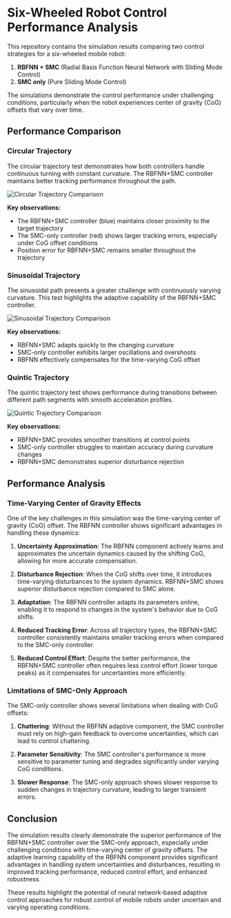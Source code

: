 # Six-Wheeled Robot Control Performance Analysis

This repository contains the simulation results comparing two control strategies for a six-wheeled mobile robot: 
1. **RBFNN + SMC** (Radial Basis Function Neural Network with Sliding Mode Control)
2. **SMC only** (Pure Sliding Mode Control)

The simulations demonstrate the control performance under challenging conditions, particularly when the robot experiences center of gravity (CoG) offsets that vary over time.

## Performance Comparison

### Circular Trajectory

The circular trajectory test demonstrates how both controllers handle continuous turning with constant curvature. The RBFNN+SMC controller maintains better tracking performance throughout the path.

![Circular Trajectory Comparison](gif/circular_trajectory.gif)

**Key observations:**
- The RBFNN+SMC controller (blue) maintains closer proximity to the target trajectory
- The SMC-only controller (red) shows larger tracking errors, especially under CoG offset conditions
- Position error for RBFNN+SMC remains smaller throughout the trajectory

### Sinusoidal Trajectory

The sinusoidal path presents a greater challenge with continuously varying curvature. This test highlights the adaptive capability of the RBFNN+SMC controller.

![Sinusoidal Trajectory Comparison](gif/sinusoidal_trajectory.gif)

**Key observations:**
- RBFNN+SMC adapts quickly to the changing curvature
- SMC-only controller exhibits larger oscillations and overshoots
- RBFNN effectively compensates for the time-varying CoG offset

### Quintic Trajectory

The quintic trajectory test shows performance during transitions between different path segments with smooth acceleration profiles.

![Quintic Trajectory Comparison](gif/quintic_trajectory.gif)

**Key observations:**
- RBFNN+SMC provides smoother transitions at control points
- SMC-only controller struggles to maintain accuracy during curvature changes
- RBFNN+SMC demonstrates superior disturbance rejection

## Performance Analysis

### Time-Varying Center of Gravity Effects

One of the key challenges in this simulation was the time-varying center of gravity (CoG) offset. The RBFNN controller shows significant advantages in handling these dynamics:

1. **Uncertainty Approximation**: The RBFNN component actively learns and approximates the uncertain dynamics caused by the shifting CoG, allowing for more accurate compensation.

2. **Disturbance Rejection**: When the CoG shifts over time, it introduces time-varying disturbances to the system dynamics. RBFNN+SMC shows superior disturbance rejection compared to SMC alone.

3. **Adaptation**: The RBFNN controller adapts its parameters online, enabling it to respond to changes in the system's behavior due to CoG shifts.

4. **Reduced Tracking Error**: Across all trajectory types, the RBFNN+SMC controller consistently maintains smaller tracking errors when compared to the SMC-only controller.

5. **Reduced Control Effort**: Despite the better performance, the RBFNN+SMC controller often requires less control effort (lower torque peaks) as it compensates for uncertainties more efficiently.

### Limitations of SMC-Only Approach

The SMC-only controller shows several limitations when dealing with CoG offsets:

1. **Chattering**: Without the RBFNN adaptive component, the SMC controller must rely on high-gain feedback to overcome uncertainties, which can lead to control chattering.

2. **Parameter Sensitivity**: The SMC controller's performance is more sensitive to parameter tuning and degrades significantly under varying CoG conditions.

3. **Slower Response**: The SMC-only approach shows slower response to sudden changes in trajectory curvature, leading to larger transient errors.

## Conclusion

The simulation results clearly demonstrate the superior performance of the RBFNN+SMC controller over the SMC-only approach, especially under challenging conditions with time-varying center of gravity offsets. The adaptive learning capability of the RBFNN component provides significant advantages in handling system uncertainties and disturbances, resulting in improved tracking performance, reduced control effort, and enhanced robustness.

These results highlight the potential of neural network-based adaptive control approaches for robust control of mobile robots under uncertain and varying operating conditions.
